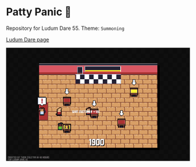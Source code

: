 # Patty Panic 🍔
Repository for Ludum Dare 55. Theme: `Summoning`

[Ludum Dare page](https://ldjam.com/events/ludum-dare/55/patty-panic)

![Gameplay](/media/gameplay_0.gif)
